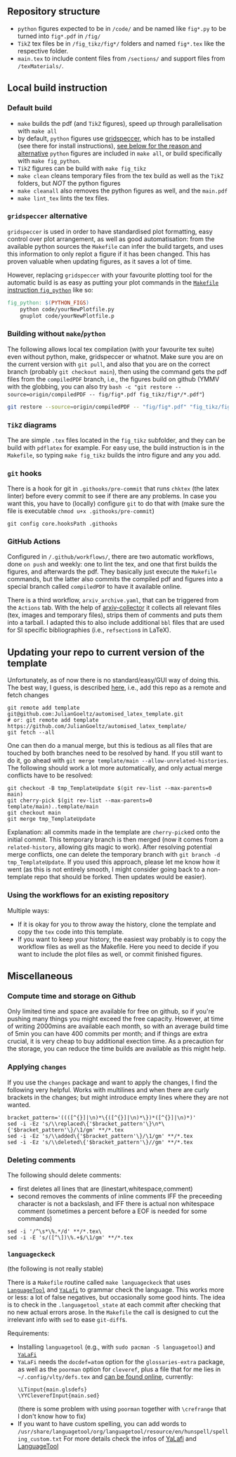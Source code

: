## Repository structure
* `python` figures expected to be in `/code/` and be named like `fig*.py` to be turned into `fig*.pdf` in `/fig/`
* `TikZ` tex files be in `/fig_tikz/fig*/` folders and named `fig*.tex` like the respective folder.
* `main.tex` to include content files from `/sections/` and support files from `/texMaterials/`.

## Local build instruction
### Default build
* `make` builds the pdf (and `TikZ` figures), speed up through parallelisation with `make all`
* by default, `python` figures use [gridspeccer](https://github.com/gridspeccer/gridspeccer/), which has to be installed (see there for install instructions), [see below for the reason and alternative](#gridspeccer-alternative)
  `python` figures are included in `make all`, or build specifically with `make fig_python`. 
* `TikZ` figures can be build with `make fig_tikz`
* `make clean` cleans temporary files from the tex build as well as the `TikZ` folders, but *NOT* the python figures
* `make cleanall` also removes the python figures as well, and the `main.pdf`
* `make lint_tex` lints the tex files.


### `gridspeccer` alternative
`gridspeccer` is used in order to have standardised plot formatting, easy control over plot arrangement, as well as good automatisation: from the available python sources the `Makefile` can infer the build targets, and uses this information to only replot a figure if it has been changed.
This has proven valuable when updating figures, as it saves a lot of time.

However, replacing `gridspeccer` with your favourite plotting tool for the automatic build is as easy as putting your plot commands in the [`Makefile` instruction `fig_python`](https://github.com/JulianGoeltz/automised_latex_template/blob/322a0f06f813a388d9d33dd551e893e00cd2df9b/Makefile#L58) like so:
```Makefile
fig_python: $(PYTHON_FIGS)
	python code/yourNewPlotfile.py
	gnuplot code/yourNewPlotfile.p
```


### Building without `make`/`python`
The following allows local tex compilation (with your favourite tex suite) even without python, make, gridspeccer or whatnot.
Make sure you are on the current version with `git pull`, and also that you are on the correct branch (probably `git checkout main`), then using the command gets the pdf files from the `compiledPDF` branch, i.e., the figures build on github (YMMV with the globbing, you can also try `bash -c "git restore --source=origin/compiledPDF -- fig/fig*.pdf fig_tikz/fig*/*.pdf"`)
```zsh
git restore --source=origin/compiledPDF -- "fig/fig*.pdf" "fig_tikz/fig*/*.pdf"
```
### `TikZ` diagrams
The are simple `.tex` files located in the `fig_tikz` subfolder, and they can be build with `pdflatex` for example.
For easy use, the build instruction is in the `Makefile`, so typing `make fig_tikz` builds the intro figure and any you add.
### `git` hooks
There is a hook for git in `.githooks/pre-commit` that runs `chktex` (the latex linter) before every commit to see if there are any problems. In case you want this, you have to (locally) configure `git` to do that with (make sure the file is executable `chmod u+x .githooks/pre-commit`)
```
git config core.hooksPath .githooks
```

### GitHub Actions
Configured in `/.github/workflows/`, there are two automatic workflows, done `on push` and weekly: one to lint the tex, and one that first builds the figures, and afterwards the pdf.
They basically just execute the `Makefile` commands, but the latter also commits the compiled pdf and figures into a special branch called `compiledPDF` to have it available online.

There is a third workflow, `arxiv_archive.yaml`, that can be triggered from the `Actions` tab. With the help of [arxiv-collector](https://github.com/djsutherland/arxiv-collector) it collects all relevant files (tex, images and temporary files), strips them of comments and puts them into a tarball. I adapted this to also include additional `bbl` files that are used for SI specific bibliographies (i.e., `refsection`s in LaTeX).


## Updating your repo to current version of the template
Unfortunately, as of now there is no standard/easy/GUI way of doing this.
The best way, I guess, is described [here](https://stackoverflow.com/a/56577320), i.e., add this repo as a remote and fetch changes
```
git remote add template git@github.com:JulianGoeltz/automised_latex_template.git
# or: git remote add template https://github.com/JulianGoeltz/automised_latex_template/
git fetch --all
```
One can then do a manual merge, but this is tedious as all files that are touched by both branches need to be resolved by hand. If you still want to do it, go ahead with `git merge template/main --allow-unrelated-histories`.
The following should work a lot more automatically, and only actual merge conflicts have to be resolved:
```
git checkout -B tmp_TemplateUpdate $(git rev-list --max-parents=0 main)
git cherry-pick $(git rev-list --max-parents=0 template/main)..template/main
git checkout main
git merge tmp_TemplateUpdate
```
Explanation: all commits made in the template are `cherry-pick`ed onto the initial commit.
This temporary branch is then merged (now it comes from a `related-history`, allowing gits magic to work).
After resolving potential merge conflicts, one can delete the temporary branch with `git branch -d tmp_TemplateUpdate`.
If you used this approach, please let me know how it went (as this is not entirely smooth, I might consider going back to a non-template repo that should be forked. Then updates would be easier).


### Using the workflows for an existing repository
Multiple ways:
* If it is okay for you to throw away the history, clone the template and copy the `tex` code into this template.
* If you want to keep your history, the easiest way probably is to copy the workflow files as well as the Makefile. Here you need to decide if you want to include the plot files as well, or commit finished figures.


## Miscellaneous
### Compute time and storage on Github
Only limited time and space are available for free on github, so if you're pushing many things you might exceed the free capacity.
However, at time of writing 2000mins are available each month, so with an average build time of 5min you can have 400 commits per month; and if things are extra crucial, it is very cheap to buy additional exection time.
As a precaution for the storage, you can reduce the time builds are available as this might help.

### Applying `changes`
If you use the `changes` package and want to apply the changes, I find the following very helpful.
Works with multilines and when there are curly brackets in the changes; but might introduce empty lines where they are not wanted.
```
bracket_pattern='((([^{}]|\n)*\{([^{}]|\n)*\})*([^{}]|\n)*)'
sed -i -Ez 's/\\replaced\{'$bracket_pattern'\}\n*\{'$bracket_pattern'\}/\1/gm' **/*.tex
sed -i -Ez 's/\\added\{'$bracket_pattern'\}/\1/gm' **/*.tex
sed -i -Ez 's/\\deleted\{'$bracket_pattern'\}//gm' **/*.tex
```
### Deleting comments
The following should delete comments:
* first deletes all lines that are (linestart,whitespace,comment)
* second removes the comments of inline comments IFF the preceeding character is not a backslash, and IFF there is actual non whitespace comment (sometimes a percent before a EOF is needed for some commands)
```
sed -i '/^\s*\%.*/d' **/*.tex\
sed -i -E 's/([^\])\%.+$/\1/gm' **/*.tex
```

### `languageckeck`
(the following is not really stable)

There is a `Makefile` routine called `make languageckeck` that uses [`LanguageTool`](https://github.com/languagetool-org/languagetool) and [`YaLafi`](https://github.com/matze-dd/YaLafi) to grammar check the language.
This works more or less: a lot of false negatives, but occasionally some good hints.
The idea is to check in the `.languagetool_state` at each commit after checking that no new actual errors arose.
In the `Makefile` the call is designed to cut the irrelevant info with `sed` to ease `git-diff`s.

Requirements:
* Installing `languagetool` (e.g., with `sudo pacman -S languagetool`) and [`YaLaFi`](https://github.com/matze-dd/YaLafi#installation)
* `YaLaFi` needs the `docdef=atom` option for the `glossaries-extra` package, as well as the `poorman` option for `cleveref`, plus a file that for me lies in `~/.config/vlty/defs.tex` and [can be found online](https://github.com/JulianGoeltz/myConfigFiles/blob/master/other_configs/vlty_defs.tex), currently:
  ```
  \LTinput{main.glsdefs}
  \YYCleverefInput{main.sed}
  ```
  (there is some problem with using `poorman` together with `\crefrange` that I don't know how to fix) 
* If you want to have custom spelling, you can add words to `/usr/share/languagetool/org/languagetool/resource/en/hunspell/spelling_custom.txt`
For more details check the infos of [YaLafi](https://github.com/matze-dd/YaLafi) and [LanguageTool](https://github.com/languagetool-org/languagetool)
